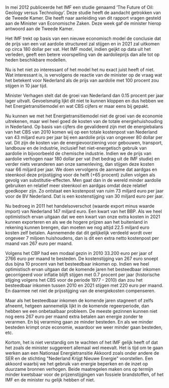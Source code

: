 In mei 2012 publiceerde het IMF een studie genaamd &lsquo;The Future of Oil: Geology versus Technology&rsquo;. Deze studie heeft de aandacht getrokken van de Tweede Kamer. Die heeft naar aanleiding van dit rapport vragen gesteld aan de Minister van Economische Zaken.
Deze week gaf de minister hierop antwoord aan de Tweede Kamer.

Het IMF trekt op basis van een nieuwe economisch model de conclusie dat de prijs van een vat aardolie structureel zal stijgen en in 2021 zal uitkomen op circa 180 dollar per vat. Het IMF model, indien geijkt op data uit het verleden, geeft een betere voorspelling van de aardolieprijs dan alle tot op heden beschikbare modellen.

Nu is het niet zo interessant of het model het nu exact juist heeft of niet. Wat interessant is, is vervolgens de reactie van de minister op de vraag wat het betekent voor Nederland als de prijs van aardolie met 100 procent zou stijgen in 10 jaar tijd.

Minister Verhagen stelt dat de groei van Nederland dan 0.15 procent per jaar lager uitvalt. Gevoelsmatig lijkt dit niet te kunnen kloppen en dus hebben we het Energietransitiemodel en wat CBS cijfers er maar eens bij gepakt.

Nu kunnen we met het Energietransitiemodel niet de groei van de economie uitrekenen, maar wel heel goed de kosten van de totale energiehuishouding in Nederland. Op basis van cijfers die gevalideerd zijn met de energiebalans van het CBS van 2010 komen wij op een totale kostenpost van Nederland van 43 miljard euro per jaar bij een aardolie prijs van ongeveer 80 dollar per vat. Dit zijn de kosten van de energievoorziening voor gebouwen, transport, landbouw en de industrie, inclusief het niet-energetisch gebruik van aardolie in bijvoorbeeld de chemische industrie. Indien we de prijs van aardolie verhogen naar 180 dollar per vat (het bedrag uit de IMF studie) en verder niets veranderen aan onze samenleving, dan stijgen deze kosten naar 66 miljard per jaar. We doen vervolgens de aanname dat aardgas en steenkool deze prijsstijging voor de helft (+65 procent)  zullen volgen als gevolg van substitutie-effecten. Men gaat dan in de wereld minder aardolie gebruiken en relatief meer steenkool en aardgas omdat deze relatief goedkoper zijn. Zo ontstaat een kostenpost van ruim 73 miljard euro per jaar voor de BV Nederland.  Dat is een kostenstijging van 30 miljard euro per jaar.

Nu bedroeg in 2011 het handelsoverschot (waarde export minus waarde import) van Nederland 147 miljard euro.  Een kwart van het BBP.  Als we heel optimistisch ervan uitgaan dat we een kwart van onze extra kosten in 2021 kunnen exporteren en als we de hogere prijzen aan het buitenland in rekening kunnen brengen, dan moeten we nog altijd 22.5 miljard euro kosten zelf betalen. Aannemende dat dit gelijkelijk verdeeld wordt over ongeveer 7 miljoen huishoudens, dan is dit een extra netto kostenpost per maand van 267 euro per maand.

Volgens het CBP had een modaal gezin in 2010  33.200 euro per jaar of 2766 euro per maand te besteden. De kostenstijging van 267 euro snoept dus bijna 10 procent van het besteedbaar inkomen op. Indien we heel optimistisch ervan uitgaan dat de komende jaren het besteedbaar inkomen gecorrigeerd voor inflatie blijft stijgen met 0.7 procent per jaar (historische stijging volgens het CBS voor de periode 1977 - 2010) dan zou het besteedbaar inkomen tussen 2010 en 2021 stijgen met 220 euro per maand. En daarmee net niet de prijsstijging van de energiekosten compenseren.

Maar als het besteedbaar inkomen de komende jaren stagneert of zelfs afneemt, hetgeen aannemelijk lijkt in de komende regeerperiode, dan hebben we een onbetaalbaar probleem. De meeste gezinnen kunnen niet nog eens 267 euro per maand extra betalen aan energie zonder te verarmen. En bij verarming gaan ze minder besteden. En als we minder besteden krimpt onze economie, waardoor we weer minder gaan besteden, etc.

Kortom, het is niet verstandig om te wachten of het IMF gelijk heeft of dat het zoals de minister suggereert allemaal wel meevalt. Het is tijd om te gaan werken aan een Nationaal Energietransitie Akkoord zoals onder andere de SER en de stichting "Nederland Krijgt Nieuwe Energie" voorstellen. Een akkoord waarbij we het gebruik van energie beperken en de inzet op duurzame bronnen verhogen. Beide maatregelen maken ons op termijn minder kwetsbaar voor de prijzenstijgingen van fossiele brandstoffen, of het IMF en de minister nu gelijk hebben of niet.
